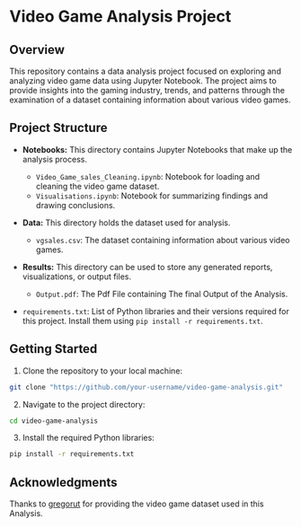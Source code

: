 # Video Game Analysis Project

## Overview

This repository contains a data analysis project focused on exploring and analyzing video game data using Jupyter Notebook. The project aims to provide insights into the gaming industry, trends, and patterns through the examination of a dataset containing information about various video games.

## Project Structure

- **Notebooks:** This directory contains Jupyter Notebooks that make up the analysis process.
  - `Video_Game_sales_Cleaning.ipynb`: Notebook for loading and cleaning the video game dataset.
  - `Visualisations.ipynb`: Notebook for summarizing findings and drawing conclusions.

- **Data:** This directory holds the dataset used for analysis.
  - `vgsales.csv`: The dataset containing information about various video games.

- **Results:** This directory can be used to store any generated reports, visualizations, or output files.
  - `Output.pdf`: The Pdf File containing The final Output of the Analysis.

- `requirements.txt`: List of Python libraries and their versions required for this project. Install them using `pip install -r requirements.txt`.

## Getting Started

1. Clone the repository to your local machine:

```bash
git clone "https://github.com/your-username/video-game-analysis.git"
```
2. Navigate to the project directory:

```bash
cd video-game-analysis
```

3. Install the required Python libraries:

```bash
pip install -r requirements.txt
```

## Acknowledgments

   Thanks to [gregorut](https://www.kaggle.com/datasets/gregorut/videogamesales) for providing the video game dataset used in this Analysis.